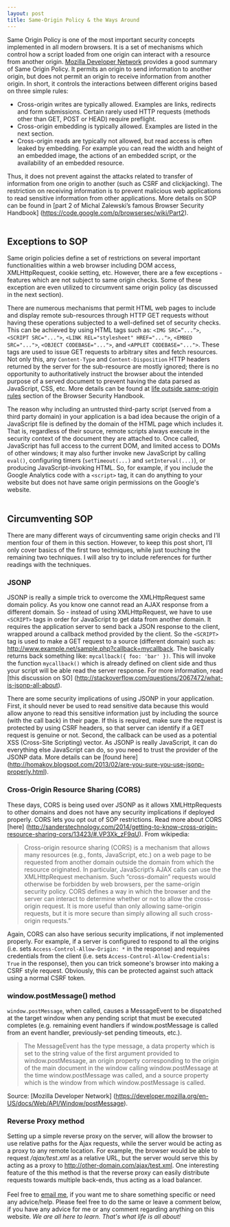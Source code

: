 ```yaml
--- 
layout: post 
title: Same-Origin Policy & the Ways Around
---
```


Same Origin Policy is one of the most important security concepts implemented in all
modern browsers. It is a set of mechanisms which control how a script loaded
from one origin can interact with a resource from another origin. [Mozilla
Developer Network](https://developer.mozilla.org/en-US/docs/Web/Security/Same-origin_policy)
provides a good summary of Same Origin Policy. It permits an origin to send
information to another origin, but does not permit an origin to receive
information from another origin. In short, it controls the interactions between
different origins based on three simple rules: 

* Cross-origin writes are typically allowed. Examples are links, redirects and form submissions. Certain
rarely used HTTP requests (methods other than GET, POST or HEAD) require preflight. 
* Cross-origin embedding is
typically allowed. Examples are listed in the next section. 
* Cross-origin reads are typically not allowed, but read access is often leaked by embedding. For example you can
read the width and height of an embedded image, the actions of an embedded
script, or the availability of an embedded resource. 

Thus, it does not prevent against the attacks related to transfer of information
from one origin to another (such as CSRF and clickjacking). The restriction on receiving
information is to prevent malicious web applications to read sensitive
information from other applications. More details on SOP can be found in [part
2 of  Michal Zalewski’s famous Browser Security Handbook]
(https://code.google.com/p/browsersec/wiki/Part2). 
<br />
<br />

## Exceptions to SOP 

Same origin policies define a set of restrictions on several important
functionalities within a web browser including DOM access, XMLHttpRequest,
cookie setting, etc. However, there are a few exceptions - features which are
not subject to same origin checks. Some of these exception are even utilized to
circumvent same origin policy (as discussed in the next section). 

There are
numerous mechanisms that permit HTML web pages to include and display remote
sub-resources through HTTP GET requests without having these operations
subjected to a well-defined set of security checks. This can be achieved by
using HTML tags such as: `<IMG SRC=”...”>`, `<SCRIPT SRC="...">`, `<LINK
REL="stylesheet" HREF="...">`, `<EMBED SRC="...">`, `<OBJECT CODEBASE="...">`, and
`<APPLET CODEBASE="...">`. These tags are used to issue GET requests to arbitrary
sites and fetch resources. Not only this, any `Content-Type` and
`Content-Disposition` HTTP headers returned by the server for the sub-resource
are mostly ignored; there is no opportunity to authoritatively instruct the
browser about the intended purpose of a served document to prevent having the
data parsed as JavaScript, CSS, etc. More details can be found at [life outside
same-origin
rules](https://code.google.com/p/browsersec/wiki/Part2#Life_outside_same-origin_rules)
section of the Browser Security Handbook. 

The reason why including an
untrusted third-party script (served from a third party domain) in your
application is a bad idea because the origin of a JavaScript file is defined by
the domain of the HTML page which includes it. That is, regardless of their
source, remote scripts always execute in the security context of the document
they are attached to. Once called, JavaScript has full access to the current
DOM, and limited access to DOMs of other windows; it may also further invoke
new JavaScript by calling `eval()`, configuring timers (`setTimeout(...)` and
`setInterval(...)`), or producing JavaScript-invoking HTML. So, for example, if
you include the Google Analytics code with a `<script>` tag, it can do anything
to your website but does not have same origin permissions on the Google's
website. 
<br />
<br />


## Circumventing SOP 

There are many different ways of circumventing
same origin checks and I’ll mention four of them in this section. However, to
keep this post short, I’ll only cover basics of the first two techniques, while
just touching the remaining two techniques. I will also try to include
references for further readings with the techniques. 

### JSONP 

JSONP is really a simple trick to overcome the XMLHttpRequest same
domain policy. As you know one cannot read an AJAX response from a different
domain. So - instead of using XMLHttpRequest, we have to use `<SCRIPT>` tags in
order for JavaScript to get data from another domain. It requires the
application server to send back a JSON response to the client, wrapped around a
callback method provided by the client. So the `<SCRIPT>` tag is used to make a
GET request to a source (different domain) such as:
<http://www.example.net/sample.php?callback=mycallback>. The basically returns
back something like: `mycallback({ foo: 'bar' })`. This will invoke the function
`mycallback()` which is already defined on client side and thus your script will be
able read the server response. For more information, read [this discussion on SO]
(http://stackoverflow.com/questions/2067472/what-is-jsonp-all-about). 

There are
some security implications of using JSONP in your application. First, it should
never be used to read sensitive data because this would allow anyone to read
this sensitive information just by including the source (with the call back) in
their page. If this is required, make sure the request is protected by using
CSRF headers, so that server can identify if a GET request is genuine or not.
Second, the callback can be used as a potential XSS (Cross-Site Scripting) vector. As JSONP is really
JavaScript, it can do everything else JavaScript can do, so you need to trust
the provider of the JSONP data.  More details can be [found here]
(http://homakov.blogspot.com/2013/02/are-you-sure-you-use-jsonp-properly.html).

### Cross-Origin Resource Sharing (CORS)

These days, CORS is being used over JSONP as it allows XMLHttpRequests
to other domains and does not have any security implications if deployed
properly. CORS lets you opt out of SOP restrictions. Read more about CORS [here]
(http://sanderstechnology.com/2014/getting-to-know-cross-origin-resource-sharing-cors/13423/#.VP3Xk_zF9qU). From wikipedia:

> Cross-origin resource sharing (CORS) is a mechanism that allows many resources
> (e.g., fonts, JavaScript, etc.) on a web page to be requested from another
> domain outside the domain from which the resource originated. In particular,
> JavaScript’s AJAX calls can use the XMLHttpRequest mechanism. Such
> “cross-domain” requests would otherwise be forbidden by web browsers, per the
> same-origin security policy. CORS defines a way in which the browser and the
> server can interact to determine whether or not to allow the cross-origin
> request. It is more useful than only allowing same-origin requests, but it is
> more secure than simply allowing all such cross-origin requests.” 

Again, CORS can also have serious security implications, if not implemented
properly. For example, if a server is configured to respond to all the origins
(i.e. sets `Access-Control-Allow-Origin: *` in the response) and requires
credentials from the client (i.e. sets `Access-Control-Allow-Credentials: True` in the
response), then you can trick someone's browser into making a CSRF style
request. Obviously, this can be protected against such attack using a normal CSRF token.

### window.postMessage() method  

 `window.postMessage`, when called, causes a
 MessageEvent to be dispatched at the target window when any pending script that
 must be executed completes (e.g. remaining event handlers if window.postMessage
 is called from an event handler, previously-set pending timeouts, etc.). 
> The MessageEvent has the type message, a data property which is set to the string
> value of the first argument provided to window.postMessage, an origin property
> corresponding to the origin of the main document in the window calling
> window.postMessage at the time window.postMessage was called, and a source
> property which is the window from which window.postMessage is called. 

Source: [Mozilla Developer Network]
(https://developer.mozilla.org/en-US/docs/Web/API/Window/postMessage).

### Reverse Proxy method  

Setting up a simple reverse proxy on the server, will
allow the browser to use relative paths for the Ajax requests, while the server
would be acting as a proxy to any remote location. For example, the browser
would be able to request */ajax/test.xml* as a relative URL, but the server would
serve this by acting as a proxy to <http://other-domain.com/ajax/test.xml>. One
interesting feature of the this method is that the reverse proxy can easily
distribute requests towards multiple back-ends, thus acting as a load balancer.
<br />
<br />
Feel free to [email me](mailto:contact@rahilarora.com), if you want me to share something specific or need any advice/help. Please feel free to do the same or leave a comment below, if you have any advice for me or any comment regarding anything on this website. *We are all here to learn. That's what life is all about!*
